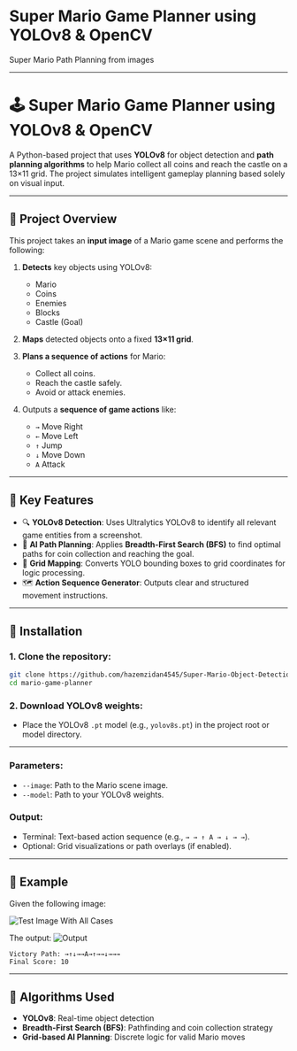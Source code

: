 # Super Mario Game Planner using YOLOv8 & OpenCV
Super Mario Path Planning from images

---

# 🕹️ Super Mario Game Planner using YOLOv8 & OpenCV

A Python-based project that uses **YOLOv8** for object detection and **path planning algorithms** to help Mario collect all coins and reach the castle on a 13×11 grid. The project simulates intelligent gameplay planning based solely on visual input.

---

## 📸 Project Overview

This project takes an **input image** of a Mario game scene and performs the following:

1. **Detects** key objects using YOLOv8:

   * Mario
   * Coins
   * Enemies
   * Blocks
   * Castle (Goal)
2. **Maps** detected objects onto a fixed **13×11 grid**.
3. **Plans a sequence of actions** for Mario:

   * Collect all coins.
   * Reach the castle safely.
   * Avoid or attack enemies.
4. Outputs a **sequence of game actions** like:

   * `→` Move Right
   * `←` Move Left
   * `↑` Jump
   * `↓` Move Down
   * `A` Attack

---

## 🧠 Key Features

* 🔍 **YOLOv8 Detection**: Uses Ultralytics YOLOv8 to identify all relevant game entities from a screenshot.
* 🧭 **AI Path Planning**: Applies **Breadth-First Search (BFS)** to find optimal paths for coin collection and reaching the goal.
* 🧩 **Grid Mapping**: Converts YOLO bounding boxes to grid coordinates for logic processing.
* 🗺️ **Action Sequence Generator**: Outputs clear and structured movement instructions.

---

## 🚀 Installation

### 1. Clone the repository:

```bash
git clone https://github.com/hazemzidan4545/Super-Mario-Object-Detection-and-Path-Planning.git
cd mario-game-planner
```


### 2. Download YOLOv8 weights:

* Place the YOLOv8 `.pt` model (e.g., `yolov8s.pt`) in the project root or model directory.

---


### Parameters:

* `--image`: Path to the Mario scene image.
* `--model`: Path to your YOLOv8 weights.

### Output:

* Terminal: Text-based action sequence (e.g., `→ → ↑ A → ↓ → →`).
* Optional: Grid visualizations or path overlays (if enabled).

---

## 🧪 Example

Given the following image:

![Test Image With All Cases](https://github.com/user-attachments/assets/ae67375d-8242-4bcf-8c04-1afbd85fd24e)


The output:
![Output](https://github.com/user-attachments/assets/a3d254f8-9811-4d18-a77b-8686856d5b63)
```
Victory Path: →↑↓→→A→↑→→↓→→→
Final Score: 10
```

---


## 🧠 Algorithms Used

* **YOLOv8**: Real-time object detection
* **Breadth-First Search (BFS)**: Pathfinding and coin collection strategy
* **Grid-based AI Planning**: Discrete logic for valid Mario moves
